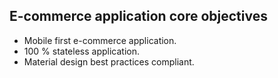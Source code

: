 ## E-commerce application core objectives

- Mobile first e-commerce application.
- 100 % stateless application.
- Material design best practices compliant.

